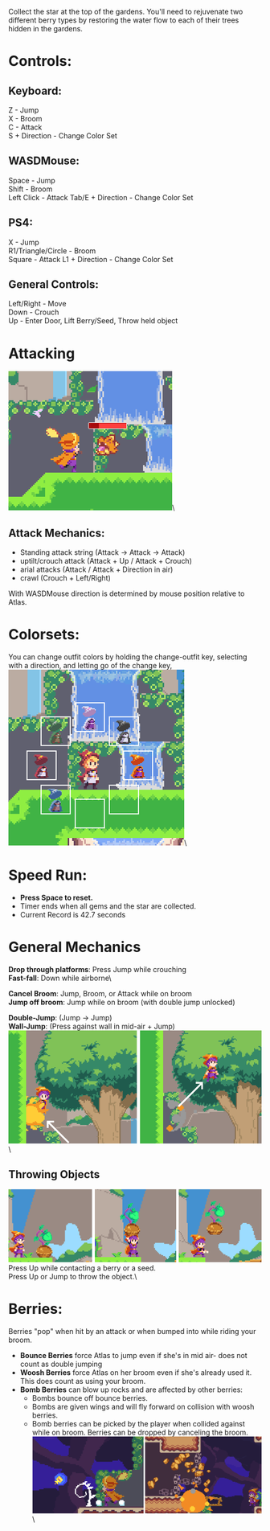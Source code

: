 Collect the star at the top of the gardens. You'll need to rejuvenate two different berry types by restoring the water flow to each of their trees hidden in the gardens.

# Controls:

## Keyboard:
Z - Jump\
X - Broom\
C - Attack\
S + Direction - Change Color Set

## WASDMouse:
Space - Jump\
Shift - Broom\
Left Click - Attack
Tab/E + Direction - Change Color Set

## PS4:
X - Jump\
R1/Triangle/Circle - Broom\
Square - Attack
L1 + Direction - Change Color Set

## General Controls:

Left/Right - Move\
Down - Crouch\
Up - Enter Door, Lift Berry/Seed, Throw held object

# Attacking

![Screenshot](images/attack.png)\

## Attack Mechanics:
- Standing attack string (Attack -> Attack -> Attack)
- uptilt/crouch attack (Attack + Up / Attack + Crouch)
- arial attacks (Attack / Attack + Direction in air)
- crawl (Crouch + Left/Right)

With WASDMouse direction is determined by mouse position relative to Atlas.

# Colorsets:

You can change outfit colors by holding the change-outfit key, selecting with a direction, and letting go of the change key,
![Screenshot](images/outfits.png)\


# Speed Run:
- **Press Space to reset.**
- Timer ends when all gems and the star are collected.
- Current Record is 42.7 seconds

# General Mechanics

**Drop through platforms**: Press Jump while crouching\
**Fast-fall**: Down while airborne\

**Cancel Broom**: Jump, Broom, or Attack while on broom\
**Jump off broom**: Jump while on broom (with double jump unlocked)

**Double-Jump**: (Jump -> Jump)\
**Wall-Jump**: (Press against wall in mid-air + Jump)
![Screenshot](images/walljump.png)\

## Throwing Objects
![Screenshot](images/throwExample.png)\
Press Up while contacting a berry or a seed.\
Press Up or Jump to throw the object.\

# Berries:
Berries "pop" when hit by an attack or when bumped into while riding your broom.

- **Bounce Berries** force Atlas to jump even if she's in mid air- does not count as double jumping
- **Woosh Berries** force Atlas on her broom even if she's already used it. This does count as using your broom.
- **Bomb Berries** can blow up rocks and are affected by other berries:
   - Bombs bounce off bounce berries.
   - Bombs are given wings and will fly forward on collision with woosh berries.
   - Bomb berries can be picked by the player when collided against while on broom. Berries can be dropped by canceling the broom.
![Screenshot](images/bombberry.png)\
  
